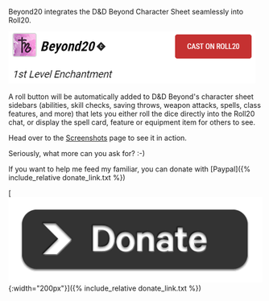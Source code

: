 Beyond20 integrates the D&D Beyond Character Sheet seamlessly into Roll20.

![Cast on Roll20](images/cast-on-roll20.png)

A roll button will be automatically added to D&D Beyond's character sheet sidebars (abilities, skill checks, saving throws, weapon attacks, spells, class features, and more) that lets you either roll the dice directly into the Roll20 chat, or display the spell card, feature or equipment item for others to see.

Head over to the [Screenshots](screenshots) page to see it in action.

Seriously, what more can you ask for? :-)

If you want to help me feed my familiar, you can donate with [Paypal]({% include_relative donate_link.txt %})

[![Donate](images/donate.png){:width="200px"}]({% include_relative donate_link.txt %})
